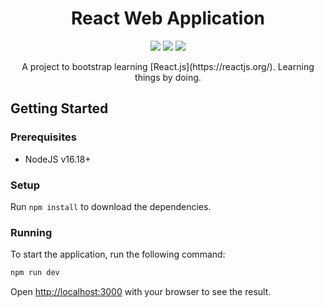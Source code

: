 <h1 align="center">React Web Application</h1>

<p align="center">
  <a href="https://github.com/badges/shields/graphs/contributors" alt="Contributors">
      <img src="https://img.shields.io/github/contributors/badges/shields" /></a>
  <a href="https://github.com/badges/shields/pulse" alt="Activity">
      <img src="https://img.shields.io/github/commit-activity/m/badges/shields" /></a>
  <a href="https://github.com/d0tes/react-web-application/blob/docs/readme/LICENSE" alt="License">
      <img src="https://img.shields.io/github/license/d0tes/react-web-application" /></a>
</p>

<p align="center">
A project to bootstrap learning [React.js](https://reactjs.org/). Learning things by doing.
</p>

## Getting Started

### Prerequisites

- NodeJS v16.18+

### Setup

Run `npm install` to download the dependencies.

### Running

To start the application, run the following command:

```bash
npm run dev
```

Open [http://localhost:3000](http://localhost:3000) with your browser to see the result.

